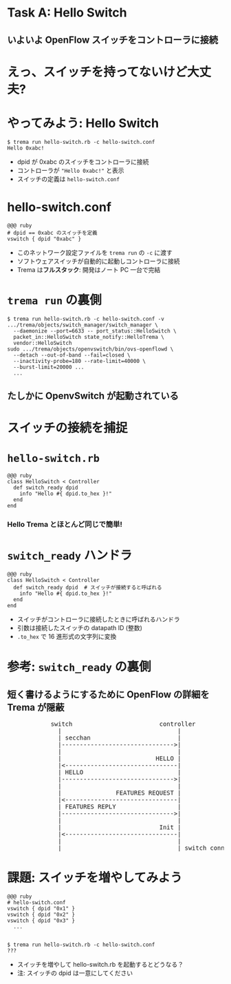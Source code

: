 <!SLIDE small>
# Task A: Hello Switch #########################################################

## いよいよ OpenFlow スイッチをコントローラに接続


<!SLIDE small>
# えっ、スイッチを持ってないけど大丈夫? ##############################################


<!SLIDE small>
# やってみよう: Hello Switch ###################################################

	$ trema run hello-switch.rb -c hello-switch.conf
	Hello 0xabc!

* dpid が 0xabc のスイッチをコントローラに接続
* コントローラが `"Hello 0xabc!"` と表示
* スイッチの定義は `hello-switch.conf`


<!SLIDE small>
# hello-switch.conf ############################################################

	@@@ ruby
	# dpid == 0xabc のスイッチを定義    
	vswitch { dpid "0xabc" }    	

* このネットワーク設定ファイルを `trema run` の `-c` に渡す
* ソフトウェアスイッチが自動的に起動しコントローラに接続
* Trema は<b>フルスタック</b>: 開発はノート PC 一台で完結


<!SLIDE small>
# `trema run` の裏側 ###########################################################

	$ trema run hello-switch.rb -c hello-switch.conf -v
	.../trema/objects/switch_manager/switch_manager \
	  --daemonize --port=6633 -- port_status::HelloSwitch \
	  packet_in::HelloSwitch state_notify::HelloTrema \
	  vendor::HelloSwitch
	sudo .../trema/objects/openvswitch/bin/ovs-openflowd \
	  --detach --out-of-band --fail=closed \
	  --inactivity-probe=180 --rate-limit=40000 \
	  --burst-limit=20000 ...
	  ...

## たしかに OpenvSwitch が起動されている


<!SLIDE small>
# スイッチの接続を捕捉 #########################################################


<!SLIDE>
# `hello-switch.rb` ############################################################

	@@@ ruby
	class HelloSwitch < Controller
	  def switch_ready dpid
	    info "Hello #{ dpid.to_hex }!"
	  end
	end

### Hello Trema とほとんど同じで簡単!


<!SLIDE small>
# `switch_ready` ハンドラ ######################################################

	@@@ ruby
	class HelloSwitch < Controller
	  def switch_ready dpid  # スイッチが接続すると呼ばれる
	    info "Hello #{ dpid.to_hex }!"
	  end
	end

* スイッチがコントローラに接続したときに呼ばれるハンドラ
* 引数は接続したスイッチの datapath ID (整数)
* `.to_hex` で 16 進形式の文字列に変換


<!SLIDE smaller>
# 参考: `switch_ready` の裏側 ##################################################

## 短く書けるようにするために OpenFlow の詳細を Trema が隠蔽

<pre>
            switch                        controller
              |                                |
              | secchan                        |
              |------------------------------->|
              |                                |
              |                          HELLO |
              |&lt;-------------------------------|
              | HELLO                          |
              |------------------------------->|
              |                                |
              |               FEATURES REQUEST |
              |&lt;-------------------------------|
              | FEATURES REPLY                 |
              |------------------------------->|
              |                                |
              |                           Init |
              |&lt;-------------------------------|
              |                                |
              |                                | switch_connected
</pre>


<!SLIDE small>
# 課題: スイッチを増やしてみよう ###############################################

	@@@ ruby
	# hello-switch.conf
	vswitch { dpid "0x1" }
	vswitch { dpid "0x2" }
	vswitch { dpid "0x3" }
	  ...


	$ trema run hello-switch.rb -c hello-switch.conf
	???

* スイッチを増やして hello-switch.rb を起動するとどうなる？
* 注: スイッチの dpid は一意にしてください
